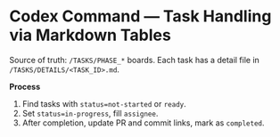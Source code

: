# Codex Command — Task Handling via Markdown Tables

Source of truth: `/TASKS/PHASE_*` boards.
Each task has a detail file in `/TASKS/DETAILS/<TASK_ID>.md`.

**Process**
1. Find tasks with `status=not-started` or `ready`.
2. Set `status=in-progress`, fill `assignee`.
3. After completion, update PR and commit links, mark as `completed`.
